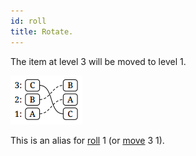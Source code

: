 ```yaml
---
id: roll
title: Rotate.
---
```


The item at level 3 will be moved to level 1.

![Diagram](assets/rotate.png)

This is an alias for [roll] 1 (or [move] 3 1).

  [roll]: roll
  [move]: move
